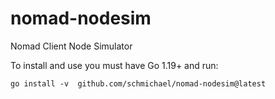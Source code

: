 # nomad-nodesim

Nomad Client Node Simulator

To install and use you must have Go 1.19+ and run:

```
go install -v  github.com/schmichael/nomad-nodesim@latest
```
